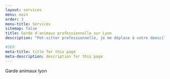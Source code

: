 ```yaml
---
layout: services
menu: main
order: 3
menu-title: Services
sitemap: false
title: Garde d'animaux professionnelle sur Lyon
description: "Pet-sitter professionnelle, je me déplace à votre domicile sur Lyon et Villeurbanne pour prendre soin de votre chien, chat, lapin ou autre NAC."

#SEO
meta-title: title for this page
meta-description: description for this page
---
```

Garde animaux lyon